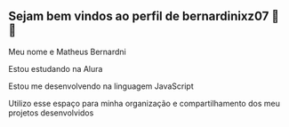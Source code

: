## Sejam bem vindos ao perfil de bernardinixz07 👋 💙
Meu nome e Matheus Bernardni

Estou estudando na Alura

Estou me desenvolvendo na linguagem JavaScript

Utilizo esse espaço para minha organização e compartilhamento dos meu projetos desenvolvidos
<!--
**bernardinixz07/bernardinixz07** is a ✨ _special_ ✨ repository because its `README.md` (this file) appears on your GitHub profile.

Here are some ideas to get you started:

- 🔭 I’m currently working on ...
- 🌱 I’m currently learning ...
- 👯 I’m looking to collaborate on ...
- 🤔 I’m looking for help with ...
- 💬 Ask me about ...
- 📫 How to reach me: ...
- 😄 Pronouns: ...
- ⚡ Fun fact: ...
--

